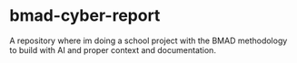 # bmad-cyber-report
A repository where im doing a school project with the BMAD methodology to build with AI and proper context and documentation.
